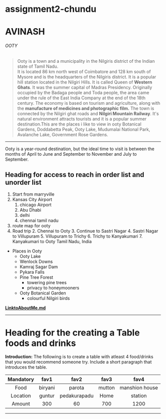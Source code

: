# assignment2-chundu
# AVINASH
###### OOTY

 > Ooty is a town and a municipality in the Nilgiris district of the Indian state of Tamil Nadu. <br> It is located 86 km north west of Coimbatore and 128 km south of Mysore and is the headquarters of the Nilgiris district. It is a popular hill station located in the Nilgiri Hills. It is called Queen of **Western Ghats**. It was the summer capital of Madras Presidency. Originally occupied by the Badaga people and Toda people, the area came under the rule of the East India Company at the end of the 18th century. The economy is based on tourism and agriculture, along with the **manufacture of medicines and photographic film.** The town is connected by the Nilgiri ghat roads and **Nilgiri Mountain Railway**. It's natural environment attracts tourists and it is a popular summer destination.This are the places i like to view in ooty Botanical Gardens, Doddabetta Peak, Ooty Lake, Mudumalai National Park, Avalanche Lake, Government Rose Gardens.

 -----

 Ooty is a year-round destination, but the ideal time to visit is between the months of April to June and September to November and July to September.

 ## Heading for access to reach in order list and unorder list
 1. Start from marryville
 2. Kansas City Airport
    1. chicago Airport
    2. Abu Dhabi
    3. delhi
    4. chennai tamil nadu
3. route map for ooty
 1. Road trip
    2. Chennai to Ooty
    3. Continue to Sastri Nagar
    4. Sastri Nagar to Villupuram
    5. Villupuram to Trichy
    6. Trichy to Kanyakumari
    7. Kanyakumari to Ooty Tamil Nadu, India
 * Places in Ooty
    * Ooty Lake
    * Wenlock Downs
    * Kamraj Sagar Dam
    * Pykara Falls
    * Pine Tree Forest
        * towering pine trees
        * privacy to honeymooners
    * Ooty Botanical Garden
        * colourful Nilgiri birds

**[LinktoAboutMe.md](AboutMe.md)**

------
# Heading for the  creating a Table foods and drinks

**Introduction:**
 The following is to create a table with atleast 4 food/drinks that you would recommend someone try. Include a short paragraph that introduces the table.

|Mandatory   |fav1            |fav2             |fav3             |fav4            |
|:--------:  |:---------:     |:---------:      |:----------:     |:----------:    |
|Food        |biryani         |parota           |mutton           |manshion house  |
|Location    |guntur          |pedakurapadu     |Home             |station         |
|Amount      |300             |60               |700              |1200            |

-----